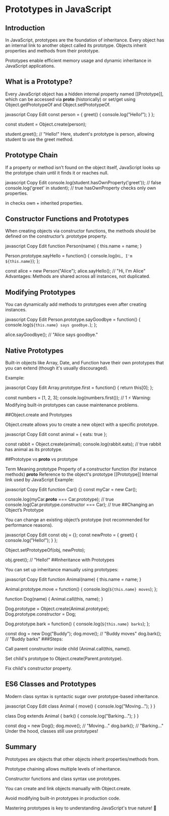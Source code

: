 # Prototypes in JavaScript

## Introduction

In JavaScript, prototypes are the foundation of inheritance. Every object has an internal link to another object called its prototype. Objects inherit properties and methods from their prototype.

Prototypes enable efficient memory usage and dynamic inheritance in JavaScript applications.

## What is a Prototype?

Every JavaScript object has a hidden internal property named [[Prototype]], which can be accessed via __proto__ (historically) or set/get using Object.getPrototypeOf and Object.setPrototypeOf.

javascript
Copy
Edit
const person = {
  greet() {
    console.log("Hello!");
  }
};

const student = Object.create(person);

student.greet(); // "Hello!"
Here, student's prototype is person, allowing student to use the greet method.

## Prototype Chain

If a property or method isn't found on the object itself, JavaScript looks up the prototype chain until it finds it or reaches null.

javascript
Copy
Edit
console.log(student.hasOwnProperty('greet')); // false
console.log('greet' in student);               // true
hasOwnProperty checks only own properties.

in checks own + inherited properties.

## Constructor Functions and Prototypes

When creating objects via constructor functions, the methods should be defined on the constructor’s .prototype property.

javascript
Copy
Edit
function Person(name) {
  this.name = name;
}

Person.prototype.sayHello = function() {
  console.log(`Hi, I'm ${this.name}`);
};

const alice = new Person("Alice");
alice.sayHello(); // "Hi, I'm Alice"
Advantages: Methods are shared across all instances, not duplicated.

## Modifying Prototypes

You can dynamically add methods to prototypes even after creating instances.

javascript
Copy
Edit
Person.prototype.sayGoodbye = function() {
  console.log(`${this.name} says goodbye.`);
};

alice.sayGoodbye(); // "Alice says goodbye."
## Native Prototypes

Built-in objects like Array, Date, and Function have their own prototypes that you can extend (though it's usually discouraged).

Example:

javascript
Copy
Edit
Array.prototype.first = function() {
  return this[0];
};

const numbers = [1, 2, 3];
console.log(numbers.first()); // 1
⚡ Warning: Modifying built-in prototypes can cause maintenance problems.

##Object.create and Prototypes

Object.create allows you to create a new object with a specific prototype.

javascript
Copy
Edit
const animal = {
  eats: true
};

const rabbit = Object.create(animal);
console.log(rabbit.eats); // true
rabbit has animal as its prototype.

##Prototype vs __proto__ vs prototype


Term	Meaning
prototype	Property of a constructor function (for instance methods)
__proto__	Reference to the object's prototype
[[Prototype]]	Internal link used by JavaScript
Example:

javascript
Copy
Edit
function Car() {}
const myCar = new Car();

console.log(myCar.__proto__ === Car.prototype); // true
console.log(Car.prototype.constructor === Car); // true
##Changing an Object’s Prototype

You can change an existing object’s prototype (not recommended for performance reasons).

javascript
Copy
Edit
const obj = {};
const newProto = { greet() { console.log("Hello!"); } };

Object.setPrototypeOf(obj, newProto);

obj.greet(); // "Hello!"
##Inheritance with Prototypes

You can set up inheritance manually using prototypes:

javascript
Copy
Edit
function Animal(name) {
  this.name = name;
}

Animal.prototype.move = function() {
  console.log(`${this.name} moves`);
};

function Dog(name) {
  Animal.call(this, name);
}

Dog.prototype = Object.create(Animal.prototype);
Dog.prototype.constructor = Dog;

Dog.prototype.bark = function() {
  console.log(`${this.name} barks`);
};

const dog = new Dog("Buddy");
dog.move(); // "Buddy moves"
dog.bark(); // "Buddy barks"
###Steps:

Call parent constructor inside child (Animal.call(this, name)).

Set child's prototype to Object.create(Parent.prototype).

Fix child's constructor property.

## ES6 Classes and Prototypes

Modern class syntax is syntactic sugar over prototype-based inheritance.

javascript
Copy
Edit
class Animal {
  move() {
    console.log("Moving...");
  }
}

class Dog extends Animal {
  bark() {
    console.log("Barking...");
  }
}

const dog = new Dog();
dog.move(); // "Moving..."
dog.bark(); // "Barking..."
Under the hood, classes still use prototypes!

## Summary

Prototypes are objects that other objects inherit properties/methods from.

Prototype chaining allows multiple levels of inheritance.

Constructor functions and class syntax use prototypes.

You can create and link objects manually with Object.create.

Avoid modifying built-in prototypes in production code.

Mastering prototypes is key to understanding JavaScript's true nature! 🚀